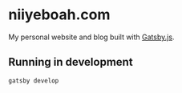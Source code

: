 # niiyeboah.com

My personal website and blog built with [Gatsby.js](https://www.gatsbyjs.org/).

## Running in development

`gatsby develop`
